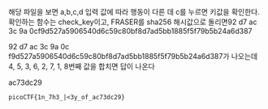 해당 파일을 보면 a,b,c,d 입력 값에 따라 행동이 다른 데 c를 누르면 키값을 확인한다. 확인하는 함수는 check_key이고, FRASER를 sha256 해시값으로 돌리면92 d7 ac 3c 9a 0cf9d527a5906540d6c59c80bf8d7ad5bb1885f5f79b5b24a6d387

92 d7 ac 3c 9a 0c f9d527a5906540d6c59c80bf8d7ad5bb1885f5f79b5b24a6d387가 나오는데 4, 5, 3, 6, 2, 7, 1, 8번째 값을 합치면 답이 나온다

ac73dc29

`picoCTF{1n_7h3_|<3y_of_ac73dc29}`
